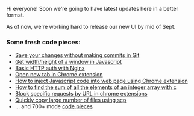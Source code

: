 Hi everyone!
Soon we're going to have latest updates here in a better format.

As of now, we're working hard to release our new UI by mid of Sept.

### Some fresh code pieces:
- [Save your changes without making commits in Git](https://onelinerhub.com/javascript/window_width_height)
- [Get width/height of a window in Javascript](https://onelinerhub.com/javascript/window_width_height)
- [Basic HTTP auth with Nginx](https://onelinerhub.com/nginx/http_auth)
- [Open new tab in Chrome extension](https://onelinerhub.com/chrome-extension/new_tab)
- [How to inject Javascript code into web page using Chrome extension](https://onelinerhub.com/chrome-extension/inject_js)
- [How to find the sum of all the elements of an integer array with c](https://onelinerhub.com/c/sum_of_integer_array)
- [Block specific requests by URL in chrome extensions](https://onelinerhub.com/chrome-extension/block_request)
- [Quickly copy large number of files using scp](https://onelinerhub.com/ssh/copy_large_number_of_files)
- ... and 700+ mode [code pieces](https://onelinerhub.com/)
